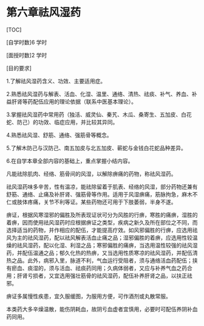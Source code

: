 # 第六章祛风湿药

[TOC]

[自学时数]6 学时

[面授时数]2 学时

[目的要求]

1.了解祛风湿药含义、功效、主要适用症。

2.熟悉祛风湿药与解表、活血、化湿、温里、通络、清热、祛痰、补气、养血、补益肝肾等药配伍应用的理论依据（联系中医基本理论）。

3.掌握祛风湿药中常用药（独活、威灵仙、秦艽、木瓜、桑寄生、五加皮、白花蛇、防己）的功效、临症应用，并比较其异同。

4.熟悉祛风湿、舒筋、通络、强筋骨等概念。

5.了解木防己与汉防己、南五加皮与北五加皮、蕲蛇与金钱白花蛇品种差异。

6.在自学本章全部内容的基础上，重点掌握小结内容。



凡能祛除肌肉、经络、筋骨间的风湿，以解除痹痛的药物，称祛风湿药。

祛风湿药味多辛苦，性有温凉，能祛除留着于肌表、经络的风湿，部分药物还兼有舒筋、通络、止痛及补肝肾、强筋骨等作用。适用于风湿痹痛，筋脉拘急，麻木不仁或肢体疼痛，关节不利等证。某些药物还可用于下肢萎弱，半身不遂。

痹证，根据风寒湿邪的偏胜及所表现证状可分为风胜的行痹，寒胜的痛痹，湿胜的着痹，因而使用祛风湿药时应根据痹证之类型，疾病之新久及所在部位之不同，而选择适当的药物，并作相应的配伍，才能提高疗效。如风邪偏胜的行痹，应选用祛风为主的祛风湿药，配以祛风解表活血止痛之品；湿邪偏胜的着痹，应选用性较温燥的祛风湿药，配以化湿、利湿之品；寒邪偏胜的痛痹，当选用温性较强的祛风湿药，并配伍温通之品；郁久化热的热痹，又当选用性质寒凉的祛风湿药，并配伍清热之品。此外，病邪入里，脉道不利，气血运行受阻者，须与通络活血药配伍；挟有瘀血、痰湿的，须与活血、祛痰药同用；久病体弱者，又应与补养气血之药合用；肝肾亏损者，又宜选用强壮筋骨的祛风湿药，配伍补养肝肾之品，以扶正祛邪。

痹证多属慢性疾患，宜久服缓图，为服用方便，可作酒剂或丸散常服。

本类药大多辛燥温散，能伤阴耗血，故阴亏血虚者宜慎用，必要时可配伍养阴补血药同用。

